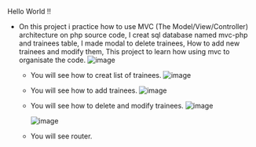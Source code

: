 Hello World !!

- On this project i practice how to use MVC (The Model/View/Controller) architecture on php source code, I creat sql database named mvc-php and trainees table, I made modal to delete trainees, How to add new trainees and modify them, This project to learn how using mvc to organisate the code.
![image](https://github.com/user-attachments/assets/1355bd9b-3055-477b-ac71-6518c09dbd5b)

  - You will see how to creat list of trainees.
    ![image](https://github.com/user-attachments/assets/cad97796-099e-499f-b24b-073820fb0d6a)

  - You will see how to add trainees.
    ![image](https://github.com/user-attachments/assets/4b579a12-be06-4537-817d-175e1ee0cb07)

  - You will see how to delete and modify trainees.
    ![image](https://github.com/user-attachments/assets/5acded20-8c02-4bb8-b9d6-f9a54203b4c3)

    ![image](https://github.com/user-attachments/assets/dbf6d646-8334-48ee-bbef-e3357dc7b3e6)

  - You will see router.



